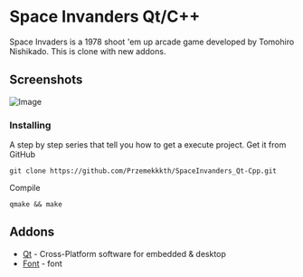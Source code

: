 # Space Invanders Qt/C++
Space Invaders is a 1978 shoot 'em up arcade game developed by Tomohiro Nishikado.  This is clone with new addons.

## Screenshots
![Image](https://user-images.githubusercontent.com/28188300/185905836-08c2c93a-25e7-4dbb-b77f-1426392a492b.gif)

### Installing
A step by step series  that tell you how to get a execute project.
Get it from GitHub
```
git clone https://github.com/Przemekkkth/SpaceInvanders_Qt-Cpp.git
```
Compile
```
qmake && make
```
## Addons
* [Qt](https://www.qt.io/) - Cross-Platform software for embedded & desktop
* [Font](https://www.dafont.com/) - font
